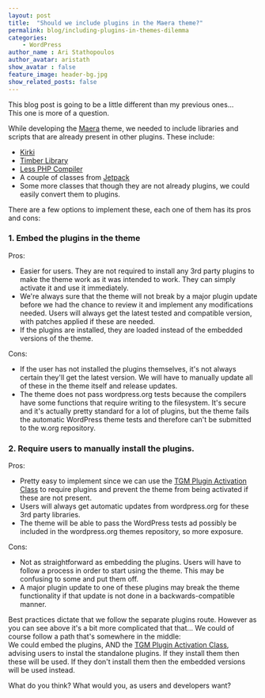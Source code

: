 ```yaml
---
layout: post
title:  "Should we include plugins in the Maera theme?"
permalink: blog/including-plugins-in-themes-dilemma
categories:
    - WordPress
author_name : Ari Stathopoulos
author_avatar: aristath
show_avatar : false
feature_image: header-bg.jpg
show_related_posts: false
---
```


This blog post is going to be a little different than my previous ones...  
This one is more of a question.

While developing the [Maera](https://github.com/wpmu/maera) theme, we needed to include libraries and scripts that are already present in other plugins. These include:

* [Kirki](http://kirki.org)
* [Timber Library](https://wordpress.org/plugins/timber-library/)
* [Less PHP Compiler](https://wordpress.org/plugins/lessphp/)
* A couple of classes from [Jetpack](https://wordpress.org/plugins/jetpack/)
* Some more classes that though they are not already plugins, we could easily convert them to plugins.

There are a few options to implement these, each one of them has its pros and cons:

### 1. Embed the plugins in the theme

Pros:

* Easier for users. They are not required to install any 3rd party plugins to make the theme work as it was intended to work. They can simply activate it and use it immediately.
* We're always sure that the theme will not break by a major plugin update before we had the chance to review it and implement any modifications needed. Users will always get the latest tested and compatible version, with patches applied if these are needed.
* If the plugins are installed, they are loaded instead of the embedded versions of the theme.

Cons:

* If the user has not installed the plugins themselves, it's not always certain they'll get the latest version. We will have to manually update all of these in the theme itself and release updates.
* The theme does not pass wordpress.org tests because the compilers have some functions that require writing to the filesystem. It's secure and it's actually pretty standard for a lot of plugins, but the theme fails the automatic WordPress theme tests and therefore can't be submitted to the w.org repository.

### 2. Require users to manually install the plugins.

Pros:

* Pretty easy to implement since we can use the [TGM Plugin Activation Class](http://tgmpluginactivation.com/) to require plugins and prevent the theme from being activated if these are not present.
* Users will always get automatic updates from wordpress.org for these 3rd party libraries.
* The theme will be able to pass the WordPress tests ad possibly be included in the wordpress.org themes repository, so more exposure.

Cons:

* Not as straightforward as embedding the plugins. Users will have to follow a process in order to start using the theme. This may be confusing to some and put them off.
* A major plugin update to one of these plugins may break the theme functionality if that update is not done in a backwards-compatible manner.


Best practices dictate that we follow the separate plugins route. However as you can see above it's a bit more complicated that that... We could of course follow a path that's somewhere in the middle:  
We could embed the plugins, AND the [TGM Plugin Activation Class](http://tgmpluginactivation.com/), advising users to instal the standalone plugins. If they install them then these will be used. If they don't install them then the embedded versions will be used instead.

What do you think?
What would you, as users and developers want?
